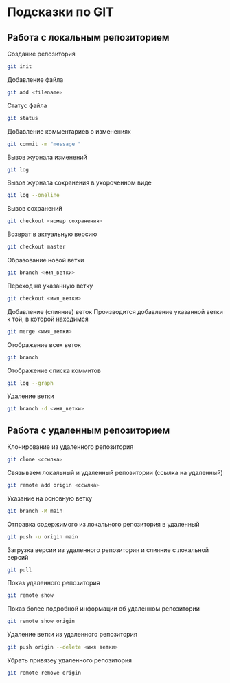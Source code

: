 # Подсказки по GIT

## Работа с локальным репозиторием


Создание репозитория 
```sh
git init
```

Добавление файла 
```sh
git add <filename>
```

Статус файла
```sh
git status
```

Добавление комментариев о изменениях
```sh
git commit -m "message "
```

Вызов журнала изменений
```sh
git log
```

Вызов журнала сохранения в укороченном виде
```sh
git log --oneline
```


Вызов сохранений
```sh
git checkout <номер сохранения>
```

Возврат в актуальную версию
```sh
git checkout master
```

Образование новой ветки
```sh
git branch <имя_ветки>
```

Переход на указанную ветку
```sh
git checkout <имя_ветки>
```
Добавление (слияние) веток 
Производится добавление указанной ветки к той, в которой находимся
```sh
git merge <имя_ветки>
```
Отображение всех веток 
```sh
git branch
```
Отображение списка коммитов
```sh
git log --graph
```
Удаление ветки
```sh
git branch -d <имя_ветки>
```
## Работа с удаленным репозиторием

Клонирование из удаленного репозитория
```sh
git clone <ссылка>
```
 
Связываем локальный и удаленный репозитории (ссылка на удаленный)
```sh
git remote add origin <ссылка>
```
Указание на основную ветку
```sh
git branch -M main
```
Отправка содержимого из локального репозитория в удаленный
```sh
git push -u origin main
```
 
Загрузка версии из удаленного репозитория и слияние с локальной версий
```sh
git pull
```
Показ удаленного репозитория
```sh
git remote show
```
Показ более подробной информации об удаленном репозитории
```sh
git remote show origin
```
Удаление ветки из удаленного репозитория
```sh
git push origin --delete <имя ветки>
```
Убрать привязеу удаленного репозитория
```sh
git remote remove origin
```

